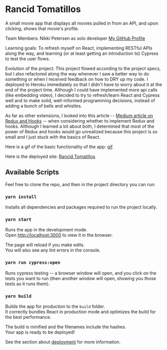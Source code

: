 # Rancid Tomatillos
A small movie app that displays all movies pulled in from an API, and upon clicking, shows that movie's profile. 

Team Members:  Nikki Petersen as solo developer [My GitHub Profile](https://github.com/piknikki)

Learning goals:  To refresh myself on React, implementing RESTful APIs along the way, and learning 
(or at least getting an introduction to) Cypress to test the user flows. 

Evolution of the project:  This project flowed according to the project specs, but I also refactored 
along the way whenever I saw a better way to do something or when I received feedback on how to DRY up my 
code. I deployed to Heroku immediately so that I didn't have to worry about it at the end of the project 
time. Although I could have implemented more api calls (like embedding video), I decided to try to refresh/learn React 
and Cypress well and to make solid, well-informed programming decisions, instead of adding a bunch of bells and whistles.

As far as other extensions, I looked into this article -- 
[Medium article on Redux and Hooks](https://medium.com/javascript-scene/do-react-hooks-replace-redux-210bab340672) -- 
when considering whether to implement Redux and hooks. 
Although I learned a lot about both, I determined that most of the power of Redux and hooks would go unrealized because this 
project is so small and I just stuck with the basics of React. 

Here is a gif of the basic functionality of the app:  [gif](https://github.com/piknikki/rancid-tomatillos/blob/main/src/assets/tomatillos.gif)

Here is the deployed site:  [Rancid Tomatillos](https://rancid-tomatillos-np.herokuapp.com/)







## Available Scripts

Feel free to clone the repo, and then in the project directory you can run:

### `yarn install`

Installs all dependencies and packages required to run the project locally.

### `yarn start`

Runs the app in the development mode.\
Open [http://localhost:3000](http://localhost:3000) to view it in the browser.

The page will reload if you make edits.\
You will also see any lint errors in the console.

### `yarn run cypress:open`

Runs cypress testing -- a browser window will open, and you click on the tests you want to run (then 
another window will open, showing you those tests as it runs them).

### `yarn build`

Builds the app for production to the `build` folder.\
It correctly bundles React in production mode and optimizes the build for the best performance.

The build is minified and the filenames include the hashes.\
Your app is ready to be deployed!

See the section about [deployment](https://facebook.github.io/create-react-app/docs/deployment) for more information.
